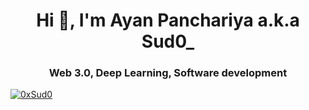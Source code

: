<h1 align="center">Hi 👋, I'm Ayan Panchariya a.k.a Sud0_</h1>
<h3 align="center">Web 3.0, Deep Learning, Software development</h3>

<p align="left"> <a href="https://twitter.com/0xSud0_" target="blank"><img src="https://img.shields.io/twitter/follow/sud0_cr4ckh3ad?logo=twitter&style=for-the-badge" alt="0xSud0" /></a> </p>

